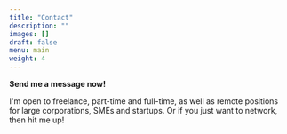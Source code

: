 ```yaml
---
title: "Contact"
description: ""
images: []
draft: false
menu: main
weight: 4
---
```


**Send me a message now!**

I'm open to freelance, part-time and full-time, as well as remote positions for large corporations, SMEs and startups. Or if you just want to network, then hit me up!
